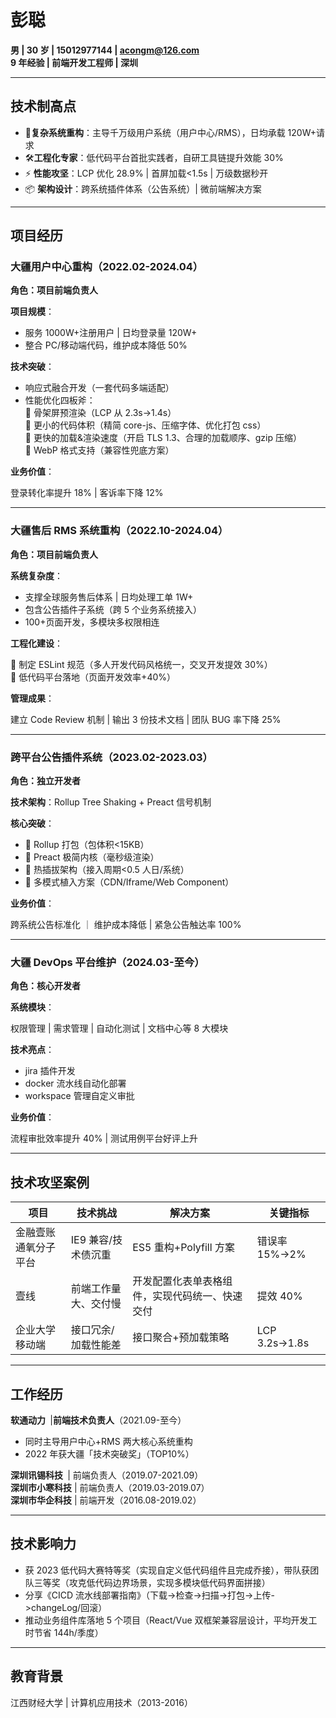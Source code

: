 # 彭聪

​**男 | 30 岁 | 15012977144 | acongm@126.com**​  
​**9 年经验 | 前端开发工程师 | 深圳**​

---

## 技术制高点

- 🚀 ​**复杂系统重构**​：主导千万级用户系统（用户中心/RMS），日均承载 120W+请求
- 🛠️ ​**工程化专家**​：低代码平台首批实践者，自研工具链提升效能 30%
- ⚡ ​**性能攻坚**​：LCP 优化 28.9% | 首屏加载<1.5s | 万级数据秒开
- 📦 ​**架构设计**​：跨系统插件体系（公告系统）| 微前端解决方案

---

## 项目经历

### 大疆用户中心重构（2022.02-2024.04）

​**角色：项目前端负责人**​

​**项目规模**​：

- 服务 1000W+注册用户 | 日均登录量 120W+
- 整合 PC/移动端代码，维护成本降低 50%

​**技术突破**​：

- 响应式融合开发（一套代码多端适配）
- 性能优化四板斧：  
  🔹 骨架屏预渲染（LCP 从 2.3s→1.4s）  
  🔹 更小的代码体积（精简 core-js、压缩字体、优化打包 css）  
  🔹 更快的加载&渲染速度（开启 TLS 1.3、合理的加载顺序、gzip 压缩）  
  🔹 WebP 格式支持（兼容性兜底方案）

​**业务价值**​：

登录转化率提升 18% | 客诉率下降 12%

---

### 大疆售后 RMS 系统重构（2022.10-2024.04）

​**角色：项目前端负责人**​

​**系统复杂度**​：

- 支撑全球服务售后体系 | 日均处理工单 1W+
- 包含公告插件子系统（跨 5 个业务系统接入）
- 100+页面开发，多模块多权限相连

​**工程化建设**​：

🔸 制定 ESLint 规范（多人开发代码风格统一，交叉开发提效 30%）  
 🔸 低代码平台落地（页面开发效率+40%）

​**管理成果**​：

建立 Code Review 机制 | 输出 3 份技术文档 | 团队 BUG 率下降 25%

---

### 跨平台公告插件系统（2023.02-2023.03）

​**角色：独立开发者**​

​**技术架构**​：Rollup Tree Shaking + Preact 信号机制

​**核心突破**​：

- 🔸 Rollup 打包（包体积<15KB）
- 🔸 Preact 极简内核（毫秒级渲染）
- 🔸 热插拔架构（接入周期<0.5 人日/系统）
- 🔸 多模式植入方案（CDN/Iframe/Web Component）

​**业务价值**​：

跨系统公告标准化 ｜ 维护成本降低 | 紧急公告触达率 100%

---

### 大疆 DevOps 平台维护（2024.03-至今）

​**角色：核心开发者**​

​**系统模块**​：

权限管理 | 需求管理 | 自动化测试 | 文档中心等 8 大模块

​**技术亮点**​：

- jira 插件开发
- docker 流水线自动化部署
- workspace 管理自定义审批

​**业务价值**​：

流程审批效率提升 40% | 测试用例平台好评上升

---

## 技术攻坚案例

| 项目                 | 技术挑战             | 解决方案                                         | 关键指标      |
| -------------------- | -------------------- | ------------------------------------------------ | ------------- |
| 金融壹账通氧分子平台 | IE9 兼容/技术债沉重  | ES5 重构+Polyfill 方案                           | 错误率 15%→2% |
| 壹线                 | 前端工作量大、交付慢 | 开发配置化表单表格组件，实现代码统一、快速交付 ​ | 提效 40%      |
| 企业大学移动端       | 接口冗余/加载性能差  | 接口聚合+预加载策略                              | LCP 3.2s→1.8s |

---

## 工作经历

​**软通动力 ​**​ | ​**前端技术负责人**​（2021.09-至今）

- 同时主导用户中心+RMS 两大核心系统重构
- 2022 年获大疆「技术突破奖」（TOP10%）

​**深圳讯锡科技 ​**​ | 前端负责人（2019.07-2021.09）  
​**深圳市小寒科技**​ | 前端负责人（2019.03-2019.07）  
​**深圳市华企科技**​ | 前端开发（2016.08-2019.02）

---

## 技术影响力

- 获 2023 低代码大赛特等奖（实现自定义低代码组件且完成乔接），带队获团队三等奖（攻克低代码边界场景，实现多模块低代码界面拼接）
- 分享《CICD 流水线部署指南》（下载->检查->扫描->打包->上传->changeLog/回滚）
- 推动业务组件库落地 5 个项目（React/Vue 双框架兼容层设计，平均开发工时节省 144h/季度）

---

## 教育背景

江西财经大学 | 计算机应用技术（2013-2016）
